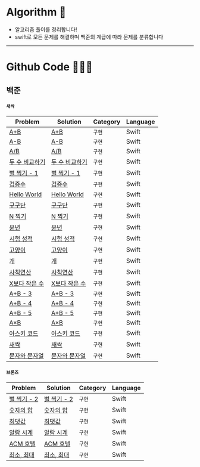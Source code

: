 # Algorithm 🧐

* 알고리즘 풀이를 정리합니다!
* swift로 모든 문제를 해결하며 백준의 계급에 따라 문제를 분류합니다

----

# Github Code 👨🏻‍💻

## 백준 

#### `새싹`

|Problem|Solution|Category|Language|
|------|---|---|---|
|[A+B](https://www.acmicpc.net/problem/1000)|[A+B](https://github.com/devIos6083/algorithm/blob/main/%EC%83%88%EC%8B%B9/1000%EB%B2%88.swift)|`구현`|Swift|
|[A-B](https://www.acmicpc.net/problem/1001)|[A-B](https://github.com/devIos6083/algorithm/blob/main/%EC%83%88%EC%8B%B9/1001%EB%B2%88.swift)|`구현`|Swift|
|[A/B](https://www.acmicpc.net/problem/1008)|[A/B](https://github.com/devIos6083/algorithm/blob/main/%EC%83%88%EC%8B%B9/1008%EB%B2%88.swift)|`구현`|Swift|
|[두 수 비교하기](https://www.acmicpc.net/problem/1330)|[두 수 비교하기](https://github.com/devIos6083/algorithm/blob/main/%EC%83%88%EC%8B%B9/1330%EB%B2%88.swift)|`구현`|Swift|
|[별 찍기 - 1](https://www.acmicpc.net/problem/2438)|[별 찍기 - 1](https://github.com/devIos6083/algorithm/blob/main/%EC%83%88%EC%8B%B9/2438%EB%B2%88.swift)|`구현`|Swift|
|[검증수](https://www.acmicpc.net/problem/2475)|[검증수](https://github.com/devIos6083/algorithm/blob/main/%EC%83%88%EC%8B%B9/2475%EB%B2%88.swift)|`구현`|Swift|
|[Hello World](https://www.acmicpc.net/problem/2557)|[Hello World](https://github.com/devIos6083/algorithm/blob/main/%EC%83%88%EC%8B%B9/2557%EB%B2%88.swift)|`구현`|Swift|
|[구구단](https://www.acmicpc.net/problem/2739)|[구구단](https://github.com/devIos6083/algorithm/blob/main/%EC%83%88%EC%8B%B9/2739%EB%B2%88.swift)|`구현`|Swift|
|[N 찍기](https://www.acmicpc.net/problem/2741)|[N 찍기](https://github.com/devIos6083/algorithm/blob/main/%EC%83%88%EC%8B%B9/2741%EB%B2%88.swift)|`구현`|Swift|
|[윤년](https://www.acmicpc.net/problem/2753)|[윤년](https://github.com/devIos6083/algorithm/blob/main/%EC%83%88%EC%8B%B9/2753%EB%B2%88.swift)|`구현`|Swift|
|[시험 성적](https://www.acmicpc.net/problem/9498)|[시험 성적](https://github.com/devIos6083/algorithm/blob/main/%EC%83%88%EC%8B%B9/9498%EB%B2%88.swift)|`구현`|Swift|
|[고양이](https://www.acmicpc.net/problem/10171)|[고양이](https://github.com/devIos6083/algorithm/blob/main/%EC%83%88%EC%8B%B9/10171%EB%B2%88.swift)|`구현`|Swift|
|[개](https://www.acmicpc.net/problem/10172)|[개](https://github.com/devIos6083/algorithm/blob/main/%EC%83%88%EC%8B%B9/10172%EB%B2%88.swift)|`구현`|Swift|
|[사칙연산](https://www.acmicpc.net/problem/10869)|[사칙연산](https://github.com/devIos6083/algorithm/blob/main/%EC%83%88%EC%8B%B9/10869%EB%B2%88.swift)|`구현`|Swift|
|[X보다 작은 수](https://www.acmicpc.net/problem/10871)|[X보다 작은 수](https://github.com/devIos6083/algorithm/blob/main/%EC%83%88%EC%8B%B9/10871%EB%B2%88.swift)|`구현`|Swift|
|[A+B - 3](https://www.acmicpc.net/problem/10950)|[A+B - 3](https://github.com/devIos6083/algorithm/blob/main/%EC%83%88%EC%8B%B9/10950%EB%B2%88.swift)|`구현`|Swift|
|[A+B - 4](https://www.acmicpc.net/problem/10951)|[A+B - 4](https://github.com/devIos6083/algorithm/blob/main/%EC%83%88%EC%8B%B9/10951%EB%B2%88.swift)|`구현`|Swift|
|[A+B - 5](https://www.acmicpc.net/problem/10952)|[A+B - 5](https://github.com/devIos6083/algorithm/blob/main/%EC%83%88%EC%8B%B9/10952%EB%B2%88.swift)|`구현`|Swift|
|[A×B](https://www.acmicpc.net/problem/10998)|[A×B](https://github.com/devIos6083/algorithm/blob/main/%EC%83%88%EC%8B%B9/10998%EB%B2%88.swift)|`구현`|Swift|
|[아스키 코드](https://www.acmicpc.net/problem/11654)|[아스키 코드](https://github.com/devIos6083/algorithm/blob/main/%EC%83%88%EC%8B%B9/11654%EB%B2%88.swift)|`구현`|Swift|
|[새싹](https://www.acmicpc.net/problem/25083)|[새싹](https://github.com/devIos6083/algorithm/blob/main/%EC%83%88%EC%8B%B9/25083%EB%B2%88.swift)|`구현`|Swift|
|[문자와 문자열](https://www.acmicpc.net/problem/27866)|[문자와 문자열](https://github.com/devIos6083/algorithm/blob/main/%EC%83%88%EC%8B%B9/27866%EB%B2%88.swift)|`구현`|Swift|


#### `브론즈`

|Problem|Solution|Category|Language|
|------|---|---|---|
|[별 찍기 - 2](https://www.acmicpc.net/problem/2439)|[별 찍기 - 2](https://github.com/devIos6083/algorithm/blob/main/%EC%83%88%EC%8B%B9/24390%EB%B2%88.swift)|`구현`|Swift|
|[숫자의 합](https://www.acmicpc.net/problem/11720)|[숫자의 합](https://github.com/devIos6083/algorithm/blob/main/%EC%83%88%EC%8B%B9/11720%EB%B2%88.swift)|`구현`|Swift|
|[최댓값](https://www.acmicpc.net/problem/2562)|[최댓값](https://github.com/devIos6083/algorithm/blob/main/%EC%83%88%EC%8B%B9/2562%EB%B2%88.swift)|`구현`|Swift|
|[알람 시계](https://www.acmicpc.net/problem/2884)|[알람 시계](https://github.com/devIos6083/algorithm/blob/main/%EC%83%88%EC%8B%B9/2884%EB%B2%88.swift)|`구현`|Swift|
|[ACM 호텔](https://www.acmicpc.net/problem/10250)|[ACM 호텔](https://github.com/devIos6083/algorithm/blob/main/%EC%83%88%EC%8B%B9/10250%EB%B2%88.swift)|`구현`|Swift|
|[최소, 최대](https://www.acmicpc.net/problem/10818)|[최소, 최대](https://github.com/devIos6083/algorithm/blob/main/%EC%83%88%EC%8B%B9/10818%EB%B2%88.swift)|`구현`|Swift|
